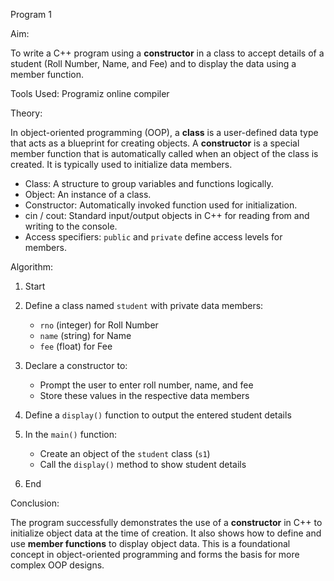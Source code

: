 Program 1

Aim:

To write a C++ program using a **constructor** in a class to accept details of a student (Roll Number, Name, and Fee) and to display the data using a member function.

Tools Used:
Programiz online compiler


Theory:

In object-oriented programming (OOP), a **class** is a user-defined data type that acts as a blueprint for creating objects. A **constructor** is a special member function that is automatically called when an object of the class is created. It is typically used to initialize data members.

* Class: A structure to group variables and functions logically.
* Object: An instance of a class.
* Constructor: Automatically invoked function used for initialization.
* cin / cout: Standard input/output objects in C++ for reading from and writing to the console.
* Access specifiers: `public` and `private` define access levels for members.

Algorithm:

1. Start
2. Define a class named `student` with private data members:

   * `rno` (integer) for Roll Number
   * `name` (string) for Name
   * `fee` (float) for Fee
3. Declare a constructor to:

   * Prompt the user to enter roll number, name, and fee
   * Store these values in the respective data members
4. Define a `display()` function to output the entered student details
5. In the `main()` function:

   * Create an object of the `student` class (`s1`)
   * Call the `display()` method to show student details
6. End


Conclusion:

The program successfully demonstrates the use of a **constructor** in C++ to initialize object data at the time of creation. It also shows how to define and use **member functions** to display object data. This is a foundational concept in object-oriented programming and forms the basis for more complex OOP designs.

